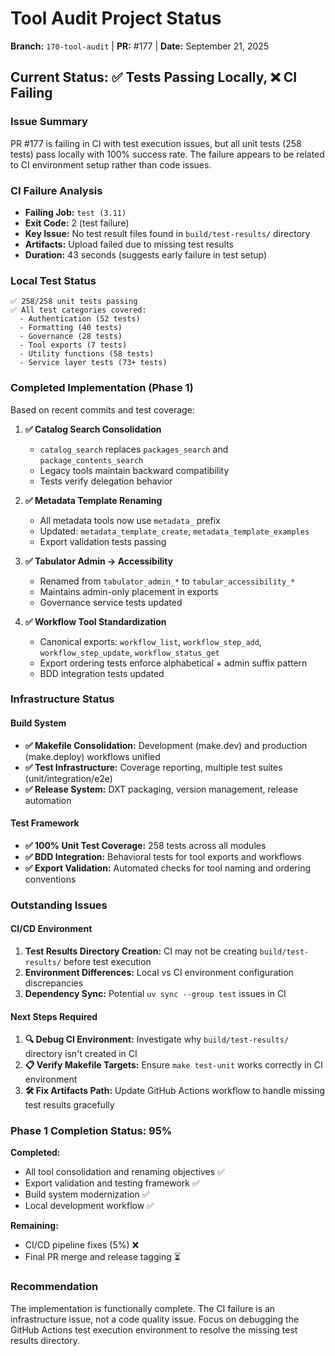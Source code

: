 <!-- markdownlint-disable MD013 -->
# Tool Audit Project Status

**Branch:** `170-tool-audit` | **PR:** #177 | **Date:** September 21, 2025

## Current Status: ✅ Tests Passing Locally, ❌ CI Failing

### Issue Summary

PR #177 is failing in CI with test execution issues, but all unit tests (258 tests) pass locally with 100% success rate. The failure appears to be related to CI environment setup rather than code issues.

### CI Failure Analysis

- **Failing Job:** `test (3.11)`
- **Exit Code:** 2 (test failure)
- **Key Issue:** No test result files found in `build/test-results/` directory
- **Artifacts:** Upload failed due to missing test results
- **Duration:** 43 seconds (suggests early failure in test setup)

### Local Test Status

```log
✅ 258/258 unit tests passing
✅ All test categories covered:
  - Authentication (52 tests)
  - Formatting (40 tests)
  - Governance (28 tests)
  - Tool exports (7 tests)
  - Utility functions (58 tests)
  - Service layer tests (73+ tests)
```

### Completed Implementation (Phase 1)

Based on recent commits and test coverage:

1. **✅ Catalog Search Consolidation**
   - `catalog_search` replaces `packages_search` and `package_contents_search`
   - Legacy tools maintain backward compatibility
   - Tests verify delegation behavior

2. **✅ Metadata Template Renaming**
   - All metadata tools now use `metadata_` prefix
   - Updated: `metadata_template_create`, `metadata_template_examples`
   - Export validation tests passing

3. **✅ Tabulator Admin → Accessibility**
   - Renamed from `tabulator_admin_*` to `tabular_accessibility_*`
   - Maintains admin-only placement in exports
   - Governance service tests updated

4. **✅ Workflow Tool Standardization**
   - Canonical exports: `workflow_list`, `workflow_step_add`, `workflow_step_update`, `workflow_status_get`
   - Export ordering tests enforce alphabetical + admin suffix pattern
   - BDD integration tests updated

### Infrastructure Status

#### Build System

- **✅ Makefile Consolidation:** Development (make.dev) and production (make.deploy) workflows unified
- **✅ Test Infrastructure:** Coverage reporting, multiple test suites (unit/integration/e2e)
- **✅ Release System:** DXT packaging, version management, release automation

#### Test Framework

- **✅ 100% Unit Test Coverage:** 258 tests across all modules
- **✅ BDD Integration:** Behavioral tests for tool exports and workflows
- **✅ Export Validation:** Automated checks for tool naming and ordering conventions

### Outstanding Issues

#### CI/CD Environment

1. **Test Results Directory Creation:** CI may not be creating `build/test-results/` before test execution
2. **Environment Differences:** Local vs CI environment configuration discrepancies
3. **Dependency Sync:** Potential `uv sync --group test` issues in CI

#### Next Steps Required

1. **🔍 Debug CI Environment:** Investigate why `build/test-results/` directory isn't created in CI
2. **📋 Verify Makefile Targets:** Ensure `make test-unit` works correctly in CI environment
3. **🛠️ Fix Artifacts Path:** Update GitHub Actions workflow to handle missing test results gracefully

### Phase 1 Completion Status: 95%

**Completed:**

- All tool consolidation and renaming objectives ✅
- Export validation and testing framework ✅
- Build system modernization ✅
- Local development workflow ✅

**Remaining:**

- CI/CD pipeline fixes (5%) ❌
- Final PR merge and release tagging ⏳

### Recommendation

The implementation is functionally complete. The CI failure is an infrastructure issue, not a code quality issue. Focus on debugging the GitHub Actions test execution environment to resolve the missing test results directory.
